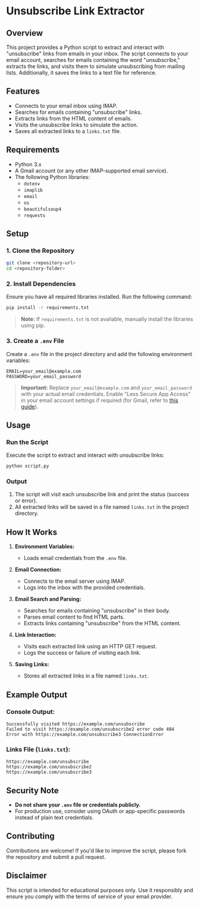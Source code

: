 # Unsubscribe Link Extractor

## Overview
This project provides a Python script to extract and interact with "unsubscribe" links from emails in your inbox. The script connects to your email account, searches for emails containing the word "unsubscribe," extracts the links, and visits them to simulate unsubscribing from mailing lists. Additionally, it saves the links to a text file for reference.

## Features
- Connects to your email inbox using IMAP.
- Searches for emails containing "unsubscribe" links.
- Extracts links from the HTML content of emails.
- Visits the unsubscribe links to simulate the action.
- Saves all extracted links to a `links.txt` file.

## Requirements
- Python 3.x
- A Gmail account (or any other IMAP-supported email service).
- The following Python libraries:
  - `dotenv`
  - `imaplib`
  - `email`
  - `os`
  - `beautifulsoup4`
  - `requests`

## Setup

### 1. Clone the Repository
```bash
git clone <repository-url>
cd <repository-folder>
```

### 2. Install Dependencies
Ensure you have all required libraries installed. Run the following command:
```bash
pip install -r requirements.txt
```
> **Note:** If `requirements.txt` is not available, manually install the libraries using pip.

### 3. Create a `.env` File
Create a `.env` file in the project directory and add the following environment variables:
```
EMAIL=your_email@example.com
PASSWORD=your_email_password
```
> **Important:** Replace `your_email@example.com` and `your_email_password` with your actual email credentials. Enable "Less Secure App Access" in your email account settings if required (for Gmail, refer to [this guide](https://support.google.com/accounts/answer/6010255?hl=en)).

## Usage

### Run the Script
Execute the script to extract and interact with unsubscribe links:
```bash
python script.py
```

### Output
1. The script will visit each unsubscribe link and print the status (success or error).
2. All extracted links will be saved in a file named `links.txt` in the project directory.

## How It Works
1. **Environment Variables:**
   - Loads email credentials from the `.env` file.

2. **Email Connection:**
   - Connects to the email server using IMAP.
   - Logs into the inbox with the provided credentials.

3. **Email Search and Parsing:**
   - Searches for emails containing "unsubscribe" in their body.
   - Parses email content to find HTML parts.
   - Extracts links containing "unsubscribe" from the HTML content.

4. **Link Interaction:**
   - Visits each extracted link using an HTTP GET request.
   - Logs the success or failure of visiting each link.

5. **Saving Links:**
   - Stores all extracted links in a file named `links.txt`.

## Example Output
### Console Output:
```
Successfully visited https://example.com/unsubscribe
Failed to visit https://example.com/unsubscribe2 error code 404
Error with https://example.com/unsubscribe3 ConnectionError
```

### Links File (`links.txt`):
```
https://example.com/unsubscribe
https://example.com/unsubscribe2
https://example.com/unsubscribe3
```

## Security Note
- **Do not share your `.env` file or credentials publicly.**
- For production use, consider using OAuth or app-specific passwords instead of plain text credentials.

## Contributing
Contributions are welcome! If you'd like to improve the script, please fork the repository and submit a pull request.

## Disclaimer
This script is intended for educational purposes only. Use it responsibly and ensure you comply with the terms of service of your email provider.

